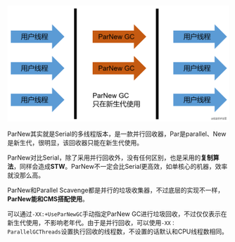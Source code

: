 ![img](images/f8803b146561408fa9c2cafe605a91d5.jpg)



ParNew其实就是Serial的多线程版本，是一款并行回收器，Par是parallel、New是新生代，很明显，该回收器只能在新生代使用。

ParNew对比Serial，除了采用并行回收外，没有任何区别，也是采用的**复制算法**，同样会造成**STW**。ParNew不一定会比Serial更高效，如单核心的机器，效率就没那么高。

ParNew和Parallel Scavenge都是并行的垃圾收集器，不过底层的实现不一样，**ParNew能和CMS搭配使用**。

可以通过`-XX:+UseParNewGC`手动指定ParNew GC进行垃圾回收，不过仅仅表示在新生代使用，不影响老年代。由于是并行回收，可以使用`-XX：ParallelGCThreads`设置执行回收的线程数，不设置的话默认和CPU线程数相同。

